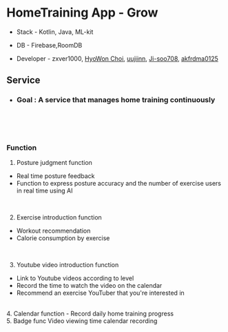 # HomeTraining App - Grow


- Stack - Kotlin, Java, ML-kit





- DB - Firebase,RoomDB





- Developer - zxver1000, [HyoWon Choi](https://github.com/wonniiii), [uujiinn](https://github.com/uujiinn), [Ji-soo708](https://github.com/Ji-soo708), [akfrdma0125](https://github.com/akfrdma0125) 




<h2>Service</h2>

- <h3>Goal : A service that manages home training continuously</h3>


<br/><br/><br/>

<h3>Function</h3>

1. Posture judgment function
- Real time posture feedback
- Function to express posture accuracy and the number of exercise users in real time using AI
<br/>


2. Exercise introduction function
- Workout recommendation
- Calorie consumption by exercise


<br/>

3. Youtube video introduction function
- Link to Youtube videos according to level
- Record the time to watch the video on the calendar
- Recommend an exercise YouTuber that you're interested in

<br/>
4.  Calendar function
- Record daily home training progress

<br/>
5. Badge func Video viewing time calendar recording
